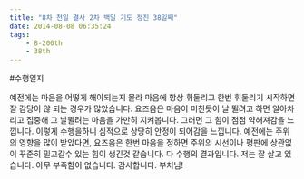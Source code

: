 ```yaml
---
title: "8차 천일 결사 2차 백일 기도 정진 38일째"
date: 2014-08-08 06:35:24
tags:
    - 8-200th
    - 38th
---
```


#수행일지

예전에는 마음을 어떻게 해야되는지 몰라 마음에 항상 휘둘리고 한번 휘둘리기 시작하면 잘 감당이 않 되는 경우가 많았습니다. 요즈음은 마음이 미친듯이 날 뛸려고 하면 알아차리고 집중해 그 날뛸려는 마음을 가만히 지켜봅니다. 그러면 그 힘이 점점 약해져감을 느낍니다. 이렇게 수행을하니 심적으로 상당히 안정이 되어감을 느낍니다. 예전에는 주위의 영향을 많이 받았다면, 요즈음은 한번 마음을 정하면 주위의 시선이나 평판에 상관없이 꾸준히 밀고갈수 있는 힘이 생긴것 같습니다. 다 수행의 결과입니다. 저는 잘 살고 있습니다. 아무 부족함이 없습니다. 감사합니다. 부처님!
